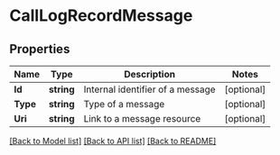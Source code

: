 # CallLogRecordMessage

## Properties

Name | Type | Description | Notes
------------ | ------------- | ------------- | -------------
**Id** | **string** | Internal identifier of a message | [optional] 
**Type** | **string** | Type of a message | [optional] 
**Uri** | **string** | Link to a message resource | [optional] 

[[Back to Model list]](../README.md#documentation-for-models) [[Back to API list]](../README.md#documentation-for-api-endpoints) [[Back to README]](../README.md)


